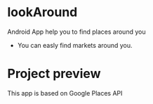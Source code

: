 # lookAround
Android App help you to find places around you

* You can easly find markets around you.

# Project preview 
This app is based on Google Places API
